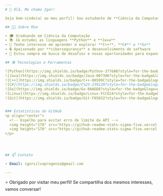 ```yaml
---
# 👋 Olá, Me chamo Igor!

Seja bem-vindo(a) ao meu perfil! Sou estudante de **Ciência da Computação** e um entusiasta de tecnologia, programação e cibersegurança.

## 👨‍💻 Sobre Mim

- 🎓 Graduando em Ciência da Computação
- 📚 Já estudei as linguagens **Python** e **Java**
- 🚀 Tenho interesse em aprender e explorar **C++**, **C#** e **Go**
- 🔒 Apaixonado por **cibersegurança** e desenvolvimento de software
- 🤝 Estou sempre em busca de desafios e novas oportunidades para expandir meus conhecimentos

## 🛠️ Tecnologias e Ferramentas

![Python](https://img.shields.io/badge/Python-3776AB?style=for-the-badge&logo=python&logoColor=white)
![Java](https://img.shields.io/badge/Java-007396?style=for-the-badge&logo=java&logoColor=white)
![C++](https://img.shields.io/badge/C++-00599C?style=for-the-badge&logo=c%2b%2b&logoColor=white)
![C#](https://img.shields.io/badge/C%23-239120?style=for-the-badge&logo=c-sharp&logoColor=white)
![Go](https://img.shields.io/badge/Go-00ADD8?style=for-the-badge&logo=go&logoColor=white)
![Linux](https://img.shields.io/badge/Linux-FCC624?style=for-the-badge&logo=linux&logoColor=black)
![Git](https://img.shields.io/badge/Git-F05032?style=for-the-badge&logo=git&logoColor=white)


### Estatísticas do GitHub
<p align="center">
  <!-- Espelho para evitar erro de limite da API -->
  <img height="170" src="https://github-readme-stats-sigma-five.vercel.app/api?username=HexaMe-bit&show_icons=true&theme=tokyonight&count_private=true" alt="GitHub Stats" />
  <img height="170" src="https://github-readme-stats-sigma-five.vercel.app/api/top-langs/?username=HexaMe-bit&layout=compact&theme=tokyonight" alt="Top Languages" />
</p>




## 📫 Contato

- Email: igorsilvaprogenio@gmail.com 

---
```


⭐️ Obrigado por visitar meu perfil! Se compartilha dos mesmos interesses, vamos conversar!
